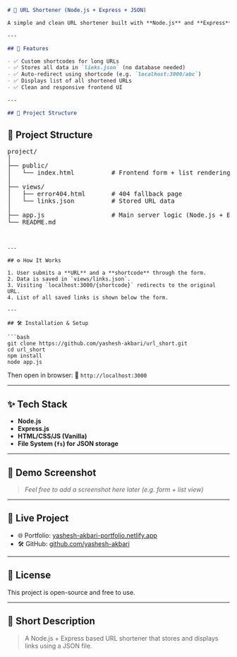 ```markdown
# 🔗 URL Shortener (Node.js + Express + JSON)

A simple and clean URL shortener built with **Node.js** and **Express**, storing all links in a local **JSON file**. Users can enter a long URL and a custom shortcode to generate a shortened version, which can be used for redirection.

---

## 🚀 Features

- ✅ Custom shortcodes for long URLs  
- ✅ Stores all data in `links.json` (no database needed)  
- ✅ Auto-redirect using shortcode (e.g. `localhost:3000/abc`)  
- ✅ Displays list of all shortened URLs  
- ✅ Clean and responsive frontend UI  

---

## 📁 Project Structure

```

<!DOCTYPE html>
<html lang="en">
<head>
  <meta charset="UTF-8" />
  <meta name="viewport" content="width=device-width, initial-scale=1.0" />
</head>
<body>

  <h2>📁 Project Structure</h2>
  <pre>
project/
│
├── public/
│   └── index.html          # Frontend form + list rendering
│
├── views/
│   ├── error404.html       # 404 fallback page
│   └── links.json          # Stored URL data
│
├── app.js                  # Main server logic (Node.js + Express)
└── README.md
  </pre>

</body>
</html>


````

---

## ⚙️ How It Works

1. User submits a **URL** and a **shortcode** through the form.
2. Data is saved in `views/links.json`.
3. Visiting `localhost:3000/{shortcode}` redirects to the original URL.
4. List of all saved links is shown below the form.

---

## 🛠️ Installation & Setup

```bash
git clone https://github.com/yashesh-akbari/url_short.git
cd url_short
npm install
node app.js
````

Then open in browser:
📍 `http://localhost:3000`

---

## ✨ Tech Stack

* **Node.js**
* **Express.js**
* **HTML/CSS/JS (Vanilla)**
* **File System (`fs`) for JSON storage**

---

## 📸 Demo Screenshot

> *Feel free to add a screenshot here later (e.g. form + list view)*

---

## 🔗 Live Project

* 🌐 Portfolio: [yashesh-akbari-portfolio.netlify.app](https://yashesh-akbari-portfolio.netlify.app/)
* 🛠️ GitHub: [github.com/yashesh-akbari](https://github.com/yashesh-akbari)

---

## 📄 License

This project is open-source and free to use.

---

## 📝 Short Description

> A Node.js + Express based URL shortener that stores and displays links using a JSON file.

```
